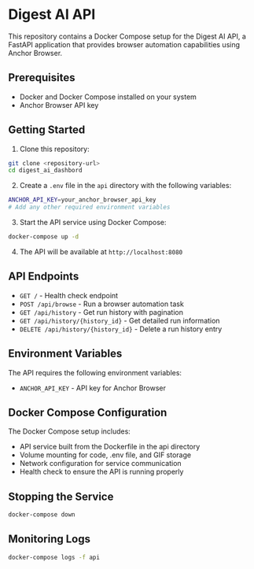 # Digest AI API

This repository contains a Docker Compose setup for the Digest AI API, a FastAPI application that provides browser automation capabilities using Anchor Browser.

## Prerequisites

- Docker and Docker Compose installed on your system
- Anchor Browser API key

## Getting Started

1. Clone this repository:
```bash
git clone <repository-url>
cd digest_ai_dashbord
```

2. Create a `.env` file in the `api` directory with the following variables:
```bash
ANCHOR_API_KEY=your_anchor_browser_api_key
# Add any other required environment variables
```

3. Start the API service using Docker Compose:
```bash
docker-compose up -d
```

4. The API will be available at `http://localhost:8080`

## API Endpoints

- `GET /` - Health check endpoint
- `POST /api/browse` - Run a browser automation task
- `GET /api/history` - Get run history with pagination
- `GET /api/history/{history_id}` - Get detailed run information
- `DELETE /api/history/{history_id}` - Delete a run history entry

## Environment Variables

The API requires the following environment variables:

- `ANCHOR_API_KEY` - API key for Anchor Browser

## Docker Compose Configuration

The Docker Compose setup includes:

- API service built from the Dockerfile in the api directory
- Volume mounting for code, .env file, and GIF storage
- Network configuration for service communication
- Health check to ensure the API is running properly

## Stopping the Service

```bash
docker-compose down
```

## Monitoring Logs

```bash
docker-compose logs -f api
```